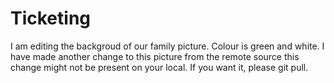 # Ticketing
I am editing the backgroud of our family picture.
Colour is green and white.
I have made another change to this picture from the remote source
this change might not be present on your local.
If you want it, please git pull.
